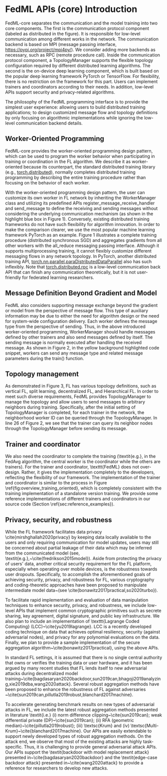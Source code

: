 # FedML APIs (core) Introduction
FedML-core separates the communication and the model training into two core components. 
The first is the communication protocol component (labeled as distributed in the figure). 
It is responsible for low-level communication among different works in the network. The communication backend is based on MPI (message passing interface, https://pypi.org/project/mpi4py/). 
We consider adding more backends as necessary, such as RPC (remote procedure call). 
Inside the communication protocol component, a TopologyManager supports the flexible topology configuration required by different distributed learning algorithms. 
The second is the on-device deep learning component, which is built based on the popular deep learning framework PyTorch or TensorFlow. 
For flexibility, there is no restriction on the framework for this part. 
Users can implement trainers and coordinators according to their needs. 
In addition, low-level APIs support security and privacy-related algorithms.

The philosophy of the FedML programming interface is to provide the simplest user experience: 
allowing users to build distributed training applications; 
to design customized message flow and topology definitions 
by only focusing on algorithmic implementations while ignoring the low-level communication backend details.

## Worker-Oriented Programming
FedML-core provides the worker-oriented programming design pattern, which can be used to program the worker behavior 
when participating in training or coordination in the FL algorithm. 
We describe it as worker-oriented because its counterpart, the standard distributed training library 
(e.g., [torch.distributed](https://pytorch.org/tutorials/intermediate/dist_tuto.html)), 
normally completes distributed training programming by describing the entire training procedure rather than focusing on the behavior of each worker. 

With the worker-oriented programming design pattern, the user can customize its own worker in FL network 
by inheriting the WorkerManager class and utilizing its predefined APIs register_message_receive_handler and send_message to 
define the receiving and sending messages without considering the underlying communication mechanism (as shown in the highlight blue box
in Figure 1). 
Conversely, existing distributed training frameworks do not have such flexibility for algorithm innovation. 
In order to make the comparison clearer, we use the most popular machine learning framework PyTorch as an example. 
Figure 1 illustrates a complete training procedure (distributed synchronous SGD) 
and aggregates gradients from all other workers with the all_reduce messaging passing interface. 
Although it supports multiprocessing training, it cannot flexibly customize different messaging flows in any network topology. 
In PyTorch, another distributed training API, [torch.nn.parallel.paraDistributedDataParallel](https://pytorch.org/tutorials/intermediate/ddp_tutorial.html) also has such inflexibly. 
Note that [torch.distributed.rpc](https://pytorch.org/tutorials/intermediate/rpc\_tutorial.html) is a low-level communication back API 
that can finish any communication theoretically, but it is not user-friendly for federated learning researchers. 

## Message Definition Beyond Gradient and Model
FedML also considers supporting message exchange beyond the gradient or model from the perspective of message flow. 
This type of auxiliary information may be due to either the need for algorithm design or the need for system-wide configuration delivery. 
Each worker defines the message type from the perspective of sending. 
Thus, in the above introduced worker-oriented programming, WorkerManager should handle messages defined by other trainers and also send messages defined by itself. 
The sending message is normally executed after handling the received message. As shown in Figure 2, in the yellow background highlighted code snippet, 
workers can send any message type and related message parameters during the train() function.

## Topology management
As demonstrated in Figure 3, FL has various topology definitions, 
such as vertical FL, split learning, decentralized FL, and Hierarchical FL. 
In order to meet such diverse requirements, FedML provides TopologyManager to manage the topology 
and allow users to send messages to arbitrary neighbors during training. 
Specifically, after the initial setting of TopologyManager is completed, 
for each trainer in the network, the neighborhood worker ID can be queried through the TopologyManager. 
In line 26 of Figure 2, we see that the trainer can query its neighbor nodes 
through the TopologyManager before sending its message. 

## Trainer and coordinator
We also need the coordinator to complete the training (\textit{e.g.}, in the FedAvg algorithm, the central worker is the coordinator while the others are trainers). For the trainer and coordinator, \texttt{FedML} does not over-design. Rather, it gives the implementation completely to the developers, reflecting the flexibility of our framework. The implementation of the trainer and coordinator is similar to the process in Figure \ref{fig:overview_training_oriented}, which is completely consistent with the training implementation of a standalone version training. We provide some reference implementations of different trainers and coordinators in our source code (Section \ref{sec:reference_examples}).


## Privacy, security, and robustness
While the FL framework facilitates data privacy \cite{mirshghallah2020privacy} by keeping data locally available to the users and only requiring communication for model updates, users may still be concerned about partial leakage of their data which may be inferred from the communicated model (see, \textit{e.g.},~\cite{fredrikson2015model}). Aside from protecting the privacy of users' data, another critical security requirement for the FL platform, especially when operating over mobile devices, is the robustness towards user dropouts. Specifically, to accomplish the aforementioned goals of achieving security, privacy, and robustness for FL, various cryptography and coding-theoretic approaches have been proposed to manipulate intermediate model data~(see \cite{bonawitz2017practical,so2020turbo}).

To facilitate rapid implementation and evaluation of data manipulation techniques to enhance security, privacy, and robustness, we include low-level APIs that implement common cryptographic primitives such as secrete sharing, key agreement, digital signature, and public key infrastructure. We also plan to include an implementation of \texttt{Lagrange Coded Computing} (LCC)~\cite{yu2019lagrange}. LCC is a recently developed coding technique on data that achieves optimal resiliency, security (against adversarial nodes), and privacy for any polynomial evaluations on the data. Finally, we plan to provide a sample implementation of the secure aggregation algorithm~\cite{bonawitz2017practical}, using the above APIs.

In standard FL settings, it is assumed that there is no single central authority that owns or verifies the training data or user hardware, and it has been argued by many recent studies that FL lends itself to new adversarial attacks during decentralized model training~\cite{bagdasaryan2020backdoor,sun2019can,bhagoji2019analyzing,xie2019dba,wang2020attack}. Several robust aggregation methods have been proposed to enhance the robustness of FL against adversaries ~\cite{sun2019can,pillutla2019robust,blanchard2017machine}.

To accelerate generating benchmark results on new types of adversarial attacks in FL, we include the latest robust aggregation methods presented in literature \textit{i.e.} (i) norm difference clipping~\cite{sun2019can}; weak differential private (DP)~\cite{sun2019can}; (ii) RFA (geometric median)~\cite{pillutla2019robust}; (iii) \textsc{Krum} and (iv) \textsc{Multi-Krum}~\cite{blanchard2017machine}. Our APIs are easily extendable to support newly developed types of robust aggregation methods. On the attack end, we observe that most of the existing attacks are highly task-specific. Thus, it is challenging to provide general adversarial attack APIs. Our APIs support the \textit{backdoor with model replacement attack} presented in~\cite{bagdasaryan2020backdoor} and the \textit{edge-case backdoor attack} presented in~\cite{wang2020attack} to provide a reference for researchers to develop new attacks.